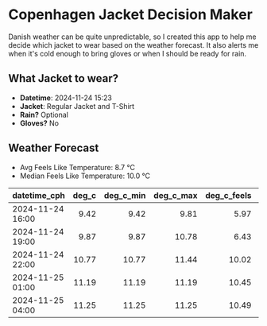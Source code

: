 
# Copenhagen Jacket Decision Maker

Danish weather can be quite unpredictable, so I created this app to help me decide which jacket to wear based on the weather forecast. 
It also alerts me when it's cold enough to bring gloves or when I should be ready for rain.

## What Jacket to wear?

- **Datetime**: 2024-11-24 15:23
- **Jacket**: Regular Jacket and T-Shirt
- **Rain?** Optional
- **Gloves?** No

## Weather Forecast
- Avg Feels Like Temperature: 8.7 °C
- Median Feels Like Temperature: 10.0 °C

| datetime_cph     |   deg_c |   deg_c_min |   deg_c_max |   deg_c_feels | weather   | wind   | rain   |
|:-----------------|--------:|------------:|------------:|--------------:|:----------|:-------|:-------|
| 2024-11-24 16:00 |    9.42 |        9.42 |        9.81 |          5.97 | Rain      | High   | Low    |
| 2024-11-24 19:00 |    9.87 |        9.87 |       10.78 |          6.43 | Clouds    | High   | None   |
| 2024-11-24 22:00 |   10.77 |       10.77 |       11.44 |         10.02 | Clouds    | High   | None   |
| 2024-11-25 01:00 |   11.19 |       11.19 |       11.19 |         10.45 | Clouds    | High   | None   |
| 2024-11-25 04:00 |   11.25 |       11.25 |       11.25 |         10.49 | Clouds    | High   | None   |
        